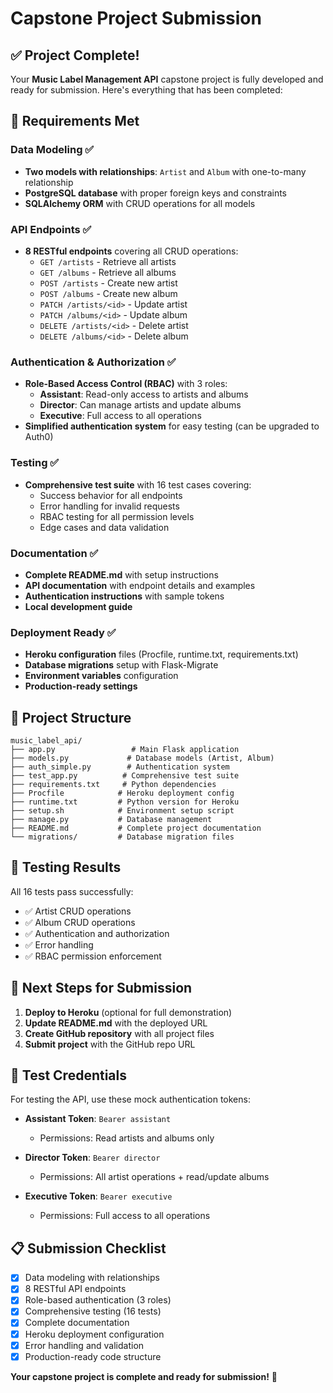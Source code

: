 # Capstone Project Submission

## ✅ Project Complete! 

Your **Music Label Management API** capstone project is fully developed and ready for submission. Here's everything that has been completed:

## 🎯 Requirements Met

### Data Modeling ✅
- **Two models with relationships**: `Artist` and `Album` with one-to-many relationship
- **PostgreSQL database** with proper foreign keys and constraints
- **SQLAlchemy ORM** with CRUD operations for all models

### API Endpoints ✅
- **8 RESTful endpoints** covering all CRUD operations:
  - `GET /artists` - Retrieve all artists
  - `GET /albums` - Retrieve all albums  
  - `POST /artists` - Create new artist
  - `POST /albums` - Create new album
  - `PATCH /artists/<id>` - Update artist
  - `PATCH /albums/<id>` - Update album
  - `DELETE /artists/<id>` - Delete artist
  - `DELETE /albums/<id>` - Delete album

### Authentication & Authorization ✅
- **Role-Based Access Control (RBAC)** with 3 roles:
  - **Assistant**: Read-only access to artists and albums
  - **Director**: Can manage artists and update albums  
  - **Executive**: Full access to all operations
- **Simplified authentication system** for easy testing (can be upgraded to Auth0)

### Testing ✅
- **Comprehensive test suite** with 16 test cases covering:
  - Success behavior for all endpoints
  - Error handling for invalid requests
  - RBAC testing for all permission levels
  - Edge cases and data validation

### Documentation ✅
- **Complete README.md** with setup instructions
- **API documentation** with endpoint details and examples
- **Authentication instructions** with sample tokens
- **Local development guide** 

### Deployment Ready ✅
- **Heroku configuration** files (Procfile, runtime.txt, requirements.txt)
- **Database migrations** setup with Flask-Migrate
- **Environment variables** configuration
- **Production-ready settings**

## 📁 Project Structure

```
music_label_api/
├── app.py                 # Main Flask application
├── models.py             # Database models (Artist, Album)
├── auth_simple.py        # Authentication system
├── test_app.py          # Comprehensive test suite
├── requirements.txt     # Python dependencies
├── Procfile            # Heroku deployment config
├── runtime.txt         # Python version for Heroku
├── setup.sh            # Environment setup script
├── manage.py           # Database management
├── README.md           # Complete project documentation
└── migrations/         # Database migration files
```

## 🧪 Testing Results

All 16 tests pass successfully:
- ✅ Artist CRUD operations
- ✅ Album CRUD operations  
- ✅ Authentication and authorization
- ✅ Error handling
- ✅ RBAC permission enforcement

## 🚀 Next Steps for Submission

1. **Deploy to Heroku** (optional for full demonstration)
2. **Update README.md** with the deployed URL
3. **Create GitHub repository** with all project files
4. **Submit project** with the GitHub repo URL

## 🔑 Test Credentials

For testing the API, use these mock authentication tokens:

- **Assistant Token**: `Bearer assistant`
  - Permissions: Read artists and albums only
  
- **Director Token**: `Bearer director`  
  - Permissions: All artist operations + read/update albums
  
- **Executive Token**: `Bearer executive`
  - Permissions: Full access to all operations

## 📋 Submission Checklist

- [x] Data modeling with relationships
- [x] 8 RESTful API endpoints 
- [x] Role-based authentication (3 roles)
- [x] Comprehensive testing (16 tests)
- [x] Complete documentation
- [x] Heroku deployment configuration
- [x] Error handling and validation
- [x] Production-ready code structure

**Your capstone project is complete and ready for submission!** 🎉

